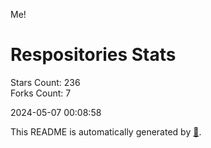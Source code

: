 Me!

# Respositories Stats
Stars Count: 236  
Forks Count: 7

2024-05-07 00:08:58  

This README is automatically generated by [🐰](https://github.com/rnitta/rnitta).
